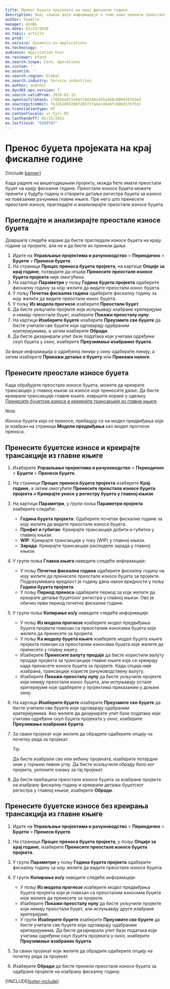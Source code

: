 ```yaml
---
title: Пренос буџета пројеката на крај фискалне године
description: Овај чланак даје информације о томе како пренети преостале износе буџета у будуће године и створити детаље буџетског регистра.
author: Yowelle
manager: AnnBe
ms.date: 03/23/2020
ms.topic: article
ms.prod: ''
ms.service: dynamics-ax-applications
ms.technology: ''
audience: Application User
ms.reviewer: kfend
ms.search.scope: Core, Operations
ms.custom: ''
ms.assetid: ''
ms.search.region: Global
ms.search.industry: Service industries
ms.author: andchoi
ms.dyn365.ops.version: 7
ms.search.validFrom: 2019-01-15
ms.openlocfilehash: 1f601be072e84fc04246cd55a260c8004f6fb3e5
ms.sourcegitcommit: fa32b1893286f20271fa4ec4be8fc68bd135f53c
ms.translationtype: HT
ms.contentlocale: sr-Cyrl-RS
ms.lasthandoff: 02/15/2021
ms.locfileid: "5289747"
---
```

# <a name="transfer-project-budgets-at-fiscal-year-end"></a>Пренос буџета пројеката на крај фискалне године

[!include [banner](../includes/banner.md)]

Када радите на вишегодишњем пројекту, можда ћете имати преостали буџет на крају фискалне године. Преостале износе буџета можете пренети у будућу годину и створити детаље регистра буџета за износе на повезаним рачунима главне књиге. Пре него што пренесете преостале износе, прегледајте и анализирајте преостале износе буџета.

## <a name="review-and-analyze-remaining-budget-amounts"></a>Прегледајте и анализирајте преостале износе буџета

Довршите следеће кораке да бисте прегледали износе буџета на крају године за пројекте, али не и да бисте их пренели даље.

1. Идите на **Управљање пројектима и рачуноводство** > **Периодично** > **Буџети** > **Пренеси буџете**. 
2. На страници **Процес преноса буџета пројекта**, на картици **Опције за крај године**, потврдите да опција **Пренесите преостале износе буџета пројекта** није омогућена.
3. На картици **Параметри** у пољу **Година буџета пројекта** одаберите фискалну годину за коју желите да видите преостали износ буџета. 
4. У пољу **Почетна фискална година** одаберите фискалну годину за коју желите да видите преостали износ буџета. 
5. У пољу **Из модела прогнозе** изаберите **Преостали буџет**. 
6. Да бисте укључили пројекте који испуњавају изабране критеријуме и немају преостали буџет, изаберите **Покажи преосталу нулу**.  
7. На картици **Изаберите буџете** изаберите **Преузмите све буџете** да бисте учитали све буџете који одговарају одабраним критеријумима, а затим изаберите **Обради**. 
8. Да бисте дизајнирали упит базе података који учитава одређени скуп буџета у окно, изаберите **Преузимање изабраних буџета**.

За више информација о одређеној линији у окну одаберите линију, а затим изаберите **Прикажи детаље о буџету** или **Прикажи налоге**.

## <a name="carry-forward-remaining-budget-amounts"></a>Пренесите преостале износе буџета 

Када обрађујете преостале износе буџета, можете да креирате трансакције у главној књизи за износе које преносите даље. Да бисте креирали трансакције главне књиге, извршите кораке у одељку [Пренесите буџетске износе и креирајте трансакције из главне књиге](#carry-forward). 

> [!NOTE]
> Износи буџета који се преносе, пребацују се на модел предвиђања који је изабран на страници **Модели предвиђања** као модел прогнозе преноса.  

## <a name="carry-forward-budget-amounts-and-create-general-ledger-transactions"></a><a name="carry-forward"></a>Пренесите буџетске износе и креирајте трансакције из главне књиге

1.  Изаберите **Управљање пројектима и рачуноводство** > **Периодично** > **Буџети** > **Пренеси буџете**. 
2. На страници **Процес преноса буџета пројекта** изаберите **Крај године**, а затим омогућите **Пренесите преостале износе буџета пројекта** и **Креирајте уносе у регистру буџета у главној књизи**. 
3. На картици **Параметри**, у групи поља **Параметри пројекта** изаберите следеће:

   - **Година буџета пројекта**: Одаберите почетак фискалне године за коју желите да видите преостале износе буџета. 
   - **Профит и губитак**: Креирајте трансакције добити и губитка у главној књизи. 
   -  **WIP**: Креирајте трансакције у току (WIP) у главној књизи.
   -  **Зарада**: Креирајте трансакције расподеле зарада у главној књизи. 

5. У групи поља **Главна књига** наведите следеће информације: 

   - У пољу **Почетна фискална година** одаберите фискалну годину на коју желите да пренесете преостале износе буџета за пројекте. Подразумевана вредност је годину дана након вредности у пољу **Година буџета пројекта**.
   -  У пољу **Период преноса** одаберите период за који желите да креирате детаље буџетског регистра у главној књизи. Ово је обично први период почетне фискалне године.

6. У групи поља **Копирање из/у** наведите следеће информације:

   - У пољу **Из модела прогнозе** изаберите модел предвиђања буџета пројекта повезан са преосталим износима буџета које желите да пренесете за пројекте. 
   - У пољу **Ка моделу буџета књиге** изаберите модел буџета књиге пројекта повезан са преосталим износима буџета које желите да пренесете у главну књигу. 
   -  Изаберите **Пренесите валуту продаје** да бисте користили валуту продаје пројекта за трансакције главне књиге које се креирају када пренесете износе буџета за пројекте. Када опција није изабрана, трансакције користе рачуноводствену валуту. 
   -  Изаберите **Покажи преосталу нулу** да бисте укључили пројекте који немају преостали износ буџета, али испуњавају остале критеријуме које одаберете у пројектима приказаним у доњем окну.

7. На картици **Изаберите буџете** изаберите **Преузмите све буџете** да бисте учитали све буџете који одговарају одабраним критеријумима. Ако желите да дизајнирате упит базе података који учитава одређени скуп буџета пројеката у окно, изаберите **Преузимање изабраних буџета**.
8. За сваки пројекат који желите да обрадите одаберите опцију на почетку реда за пројекат.

    > [!TIP]
    > Да бисте изабрали све или већину пројеката, изаберите потврдни знак у горњем левом углу. Да бисте искључили обраду било ког пројекта, уклоните ознаку за тај пројекат.

9. Да бисте пребацили преостале износе буџета за изабране пројекте на изабрану фискалну годину и креирали детаље буџетског регистра у главној књизи, изаберите **Обради**.

## <a name="carry-forward-budget-amounts-without-creating-general-ledger-transactions"></a>Пренесите буџетске износе без креирања трансакција из главне књиге

1. Идите на **Управљање пројектима и рачуноводство** > **Периодично** > **Буџети** > **Пренеси буџете**.
2. На страници **Процес преноса буџета пројекта**, у пољу **Опције за крај године**, изаберите **Пренесите преостале износе буџета пројекта**.
3. У групи **Параметри** у пољу **Година буџета пројекта** одаберите фискалну годину за коју желите да видите преостале износе буџета.
4. У групи **Копирање из/у** наведите следеће информације:

   - У пољу **Из модела прогнозе** изаберите модел предвиђања буџета пројекта који је повезан са преосталим износима буџета које желите да пренесете за пројекте. 
   - Изаберите **Покажи преосталу нулу** да бисте укључили пројекте који немају преостали буџет, али испуњавају друге изабране критеријуме.
   - У групи **Изаберите буџете** изаберите **Преузмите све буџете** да бисте учитали све буџете који одговарају одабраним критеријумима. Да бисте дизајнирали упит базе података који учитава одређени скуп буџета пројеката у окно, изаберите **Преузимање изабраних буџета**.

5. За сваки пројекат који желите да обрадите одаберите опцију на почетку реда за пројекат. 
6. Изаберите **Обради** да бисте пренели преостале износе буџета за одабране пројекте на изабрану фискалну годину.



[!INCLUDE[footer-include](../includes/footer-banner.md)]